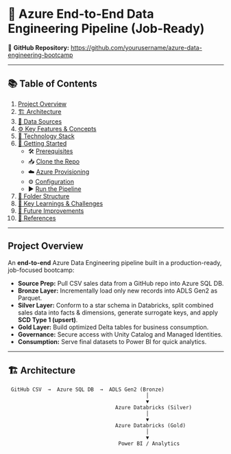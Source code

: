 # 🚀 Azure End-to-End Data Engineering Pipeline (Job-Ready)

🔗 **GitHub Repository:** https://github.com/yourusername/azure-data-engineering-bootcamp

---

## 📚 Table of Contents
1. [Project Overview](#project-overview)  
2. [🏗️ Architecture](#architecture)  
3. [💾 Data Sources](#data-sources)  
4. [⚙️ Key Features & Concepts](#key-features--concepts)  
5. [🔧 Technology Stack](#technology-stack)  
6. [🚀 Getting Started](#getting-started)  
   - 🛠️ [Prerequisites](#prerequisites)  
   - 📥 [Clone the Repo](#clone-the-repo)  
   - ☁️ [Azure Provisioning](#azure-provisioning)  
   - ⚙️ [Configuration](#configuration)  
   - ▶️ [Run the Pipeline](#run-the-pipeline)  
7. [📂 Folder Structure](#folder-structure)  
8. [🧠 Key Learnings & Challenges](#key-learnings--challenges)  
9. [🔮 Future Improvements](#future-improvements)  
10. [📖 References](#references)  

---

## Project Overview
An **end-to-end** Azure Data Engineering pipeline built in a production-ready, job-focused bootcamp:

- **Source Prep:** Pull CSV sales data from a GitHub repo into Azure SQL DB.  
- **Bronze Layer:** Incrementally load only new records into ADLS Gen2 as Parquet.  
- **Silver Layer:** Conform to a star schema in Databricks, split combined sales data into facts & dimensions, generate surrogate keys, and apply **SCD Type 1 (upsert)**.  
- **Gold Layer:** Build optimized Delta tables for business consumption.  
- **Governance:** Secure access with Unity Catalog and Managed Identities.  
- **Consumption:** Serve final datasets to Power BI for quick analytics.

---

## 🏗️ Architecture
```text
 GitHub CSV  →  Azure SQL DB  →  ADLS Gen2 (Bronze)
                                             │
                                             ▼
                                   Azure Databricks (Silver)
                                             │
                                             ▼
                                   Azure Databricks (Gold)
                                             │
                                             ▼
                                    Power BI / Analytics
